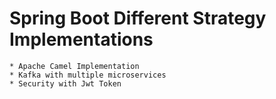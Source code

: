 # Spring Boot Different Strategy Implementations

    * Apache Camel Implementation
    * Kafka with multiple microservices
    * Security with Jwt Token